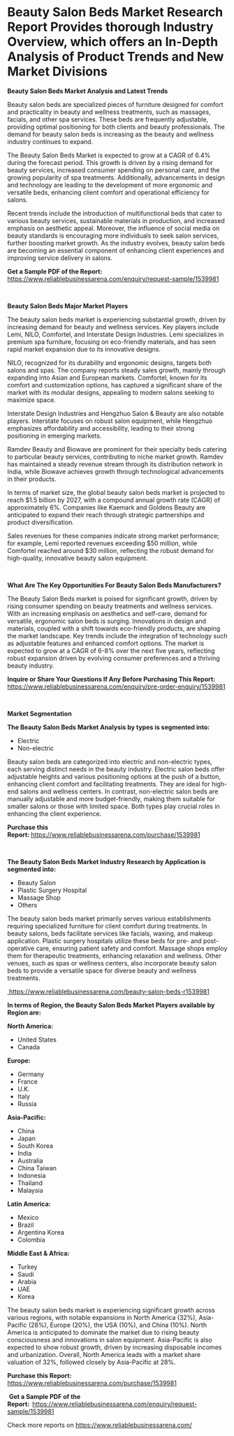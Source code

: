 <p><h1>Beauty Salon Beds Market Research Report Provides thorough Industry Overview, which offers an In-Depth Analysis of Product Trends and New Market Divisions</h1></p><p><strong>Beauty Salon Beds Market Analysis and Latest Trends</strong></p>
<p><p>Beauty salon beds are specialized pieces of furniture designed for comfort and practicality in beauty and wellness treatments, such as massages, facials, and other spa services. These beds are frequently adjustable, providing optimal positioning for both clients and beauty professionals. The demand for beauty salon beds is increasing as the beauty and wellness industry continues to expand.</p><p>The Beauty Salon Beds Market is expected to grow at a CAGR of 6.4% during the forecast period. This growth is driven by a rising demand for beauty services, increased consumer spending on personal care, and the growing popularity of spa treatments. Additionally, advancements in design and technology are leading to the development of more ergonomic and versatile beds, enhancing client comfort and operational efficiency for salons.</p><p>Recent trends include the introduction of multifunctional beds that cater to various beauty services, sustainable materials in production, and increased emphasis on aesthetic appeal. Moreover, the influence of social media on beauty standards is encouraging more individuals to seek salon services, further boosting market growth. As the industry evolves, beauty salon beds are becoming an essential component of enhancing client experiences and improving service delivery in salons.</p></p>
<p><strong>Get a Sample PDF of the Report:&nbsp;</strong> <a href="https://www.reliablebusinessarena.com/enquiry/request-sample/1539981?utm_campaign=2288&utm_medium=2&utm_source=Github&utm_content=ia&utm_term=08022025&utm_id=beauty-salon-beds">https://www.reliablebusinessarena.com/enquiry/request-sample/1539981</a></p>
<p>&nbsp;</p>
<p><strong>Beauty Salon Beds Major Market Players</strong></p>
<p><p>The beauty salon beds market is experiencing substantial growth, driven by increasing demand for beauty and wellness services. Key players include Lemi, NILO, Comfortel, and Interstate Design Industries. Lemi specializes in premium spa furniture, focusing on eco-friendly materials, and has seen rapid market expansion due to its innovative designs. </p><p>NILO, recognized for its durability and ergonomic designs, targets both salons and spas. The company reports steady sales growth, mainly through expanding into Asian and European markets. Comfortel, known for its comfort and customization options, has captured a significant share of the market with its modular designs, appealing to modern salons seeking to maximize space.</p><p>Interstate Design Industries and Hengzhuo Salon & Beauty are also notable players. Interstate focuses on robust salon equipment, while Hengzhuo emphasizes affordability and accessibility, leading to their strong positioning in emerging markets. </p><p>Ramdev Beauty and Biowave are prominent for their specialty beds catering to particular beauty services, contributing to niche market growth. Ramdev has maintained a steady revenue stream through its distribution network in India, while Biowave achieves growth through technological advancements in their products.</p><p>In terms of market size, the global beauty salon beds market is projected to reach $1.5 billion by 2027, with a compound annual growth rate (CAGR) of approximately 6%. Companies like Kaemark and Goldens Beauty are anticipated to expand their reach through strategic partnerships and product diversification.</p><p>Sales revenues for these companies indicate strong market performance; for example, Lemi reported revenues exceeding $50 million, while Comfortel reached around $30 million, reflecting the robust demand for high-quality, innovative beauty salon equipment.</p></p>
<p>&nbsp;</p>
<p><strong>What Are The Key Opportunities For Beauty Salon Beds Manufacturers?</strong></p>
<p><p>The Beauty Salon Beds market is poised for significant growth, driven by rising consumer spending on beauty treatments and wellness services. With an increasing emphasis on aesthetics and self-care, demand for versatile, ergonomic salon beds is surging. Innovations in design and materials, coupled with a shift towards eco-friendly products, are shaping the market landscape. Key trends include the integration of technology such as adjustable features and enhanced comfort options. The market is expected to grow at a CAGR of 6-8% over the next five years, reflecting robust expansion driven by evolving consumer preferences and a thriving beauty industry.</p></p>
<p><strong>Inquire or Share Your Questions If Any Before Purchasing This Report:</strong> <a href="https://www.reliablebusinessarena.com/enquiry/pre-order-enquiry/1539981?utm_campaign=2288&utm_medium=2&utm_source=Github&utm_content=ia&utm_term=08022025&utm_id=beauty-salon-beds">https://www.reliablebusinessarena.com/enquiry/pre-order-enquiry/1539981</a></p>
<p>&nbsp;</p>
<p><strong>Market Segmentation</strong></p>
<p><strong>The Beauty Salon Beds Market Analysis by types is segmented into:</strong></p>
<p><ul><li>Electric</li><li>Non-electric</li></ul></p>
<p><p>Beauty salon beds are categorized into electric and non-electric types, each serving distinct needs in the beauty industry. Electric salon beds offer adjustable heights and various positioning options at the push of a button, enhancing client comfort and facilitating treatments. They are ideal for high-end salons and wellness centers. In contrast, non-electric salon beds are manually adjustable and more budget-friendly, making them suitable for smaller salons or those with limited space. Both types play crucial roles in enhancing the client experience.</p></p>
<p><strong>Purchase this Report:&nbsp;</strong><a href="https://www.reliablebusinessarena.com/purchase/1539981?utm_campaign=2288&utm_medium=2&utm_source=Github&utm_content=ia&utm_term=08022025&utm_id=beauty-salon-beds">https://www.reliablebusinessarena.com/purchase/1539981</a></p>
<p>&nbsp;</p>
<p><strong>The Beauty Salon Beds Market Industry Research by Application is segmented into:</strong></p>
<p><ul><li>Beauty Salon</li><li>Plastic Surgery Hospital</li><li>Massage Shop</li><li>Others</li></ul></p>
<p><p>The beauty salon beds market primarily serves various establishments requiring specialized furniture for client comfort during treatments. In beauty salons, beds facilitate services like facials, waxing, and makeup application. Plastic surgery hospitals utilize these beds for pre- and post-operative care, ensuring patient safety and comfort. Massage shops employ them for therapeutic treatments, enhancing relaxation and wellness. Other venues, such as spas or wellness centers, also incorporate beauty salon beds to provide a versatile space for diverse beauty and wellness treatments.</p></p>
<p><a href="https://www.reliablebusinessarena.com/beauty-salon-beds-r1539981?utm_campaign=2288&utm_medium=2&utm_source=Github&utm_content=ia&utm_term=08022025&utm_id=beauty-salon-beds">&nbsp;https://www.reliablebusinessarena.com/beauty-salon-beds-r1539981</a></p>
<p><strong>In terms of Region, the Beauty Salon Beds Market Players available by Region are:</strong></p>
<p>
    <p> <strong> North America: </strong>
        <ul>
            <li>United States</li>
            <li>Canada</li>
        </ul>
        </p> 
    <p> <strong> Europe: </strong>
        <ul>
            <li>Germany</li>
            <li>France</li>
            <li>U.K.</li>
            <li>Italy</li>
            <li>Russia</li>
        </ul>
        </p> 
    <p> <strong> Asia-Pacific: </strong>
        <ul>
            <li>China</li>
            <li>Japan</li>
            <li>South Korea</li>
            <li>India</li>
            <li>Australia</li>
            <li>China Taiwan</li>
            <li>Indonesia</li>
            <li>Thailand</li>
            <li>Malaysia</li>
        </ul>
        </p> 
    <p> <strong> Latin America: </strong>
        <ul>
            <li>Mexico</li>
            <li>Brazil</li>
            <li>Argentina Korea</li>
            <li>Colombia</li>
        </ul>
        </p> 
    <p> <strong> Middle East & Africa: </strong>
        <ul>
            <li>Turkey</li>
            <li>Saudi</li>
            <li>Arabia</li>
            <li>UAE</li>
            <li>Korea</li>
        </ul>
    </p>
    </p>
<p><p>The beauty salon beds market is experiencing significant growth across various regions, with notable expansions in North America (32%), Asia-Pacific (28%), Europe (20%), the USA (10%), and China (10%). North America is anticipated to dominate the market due to rising beauty consciousness and innovations in salon equipment. Asia-Pacific is also expected to show robust growth, driven by increasing disposable incomes and urbanization. Overall, North America leads with a market share valuation of 32%, followed closely by Asia-Pacific at 28%.</p></p>
<p><strong>Purchase this Report: </strong><a href="https://www.reliablebusinessarena.com/purchase/1539981?utm_campaign=2288&utm_medium=2&utm_source=Github&utm_content=ia&utm_term=08022025&utm_id=beauty-salon-beds">https://www.reliablebusinessarena.com/purchase/1539981</a></p>
<p>&nbsp;<strong>Get a Sample PDF of the Report:&nbsp;&nbsp;</strong><a href="https://www.reliablebusinessarena.com/enquiry/request-sample/1539981?utm_campaign=2288&utm_medium=2&utm_source=Github&utm_content=ia&utm_term=08022025&utm_id=beauty-salon-beds">https://www.reliablebusinessarena.com/enquiry/request-sample/1539981</a></p>
<p><strong></strong></p>
<p>Check more reports on <a href="https://www.reliablebusinessarena.com/?utm_campaign=2288&utm_medium=2&utm_source=Github&utm_content=ia&utm_term=08022025&utm_id=beauty-salon-beds">https://www.reliablebusinessarena.com/</a></p>